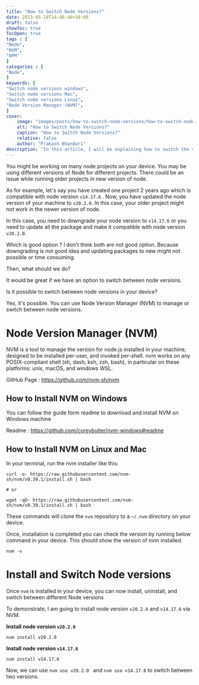 ```yaml
---
title: "How to Switch Node Versions?"
date: 2023-05-18T14:48:48+10:00
draft: false
showToc: true
TocOpen: true
tags : [
"Node",
"NVM",
"NPM"
]
categories : [
"Node",
]
keywords: [
"Switch node versions windows",
"Switch node versions Mac",
"Switch node versions Linux",
"Node Version Manager (NVM)",
]
cover:
    image: "images/posts/how-to-switch-node-versions/how-to-switch-node-versions.png"
    alt: "How to Switch Node Versions?"
    caption: "How to Switch Node Versions?"
    relative: false
    author: "Prakash Bhandari"
description: "In this article, I will be explaining how to switch the version of Node installed in your machine. I will explain how Node Version Manager (NVM) is used to manage or switch between node versions."
---
```


You might be working on many node projects on your device. You may be using different versions of Node for different projects.
There could be an issue while running older projects in new version of node. 

As for example, let's say you have created one project 2 years ago which is compatible with node version `v14.17.6` .
Now, you have updated the node version of your machine  to `v20.2.0`.  In this case, your older project might not work
in the newer version of node.

In this case, you need to downgrade your node version to `v14.17.6` or you need to update all the package and make it compatible with
node version `v20.2.0`.

Which is good option ? I don't think both are not good option. Because downgrading is not good idea and updating packages to new might not possible or time consuming.

Then, what should we do?

It would be great if we have an option to switch between node versions. 

Is it possible to switch between node versions in your device? 

Yes, it's possible. You can use Node Version Manager (NVM) to manage or switch between node versions.

# Node Version Manager (NVM) 

NVM is a tool to manage the version for node.js installed in your machine, designed to be installed per-user, and invoked per-shell. nvm works on any POSIX-compliant shell (sh, dash, ksh, zsh, bash), in particular on these platforms: unix, macOS, 
and windows WSL.

GitHub Page : https://github.com/nvm-sh/nvm

## How to Install NVM on Windows 
You can follow the guide form readme to download and install NVM on Windows machine 

Readme : https://github.com/coreybutler/nvm-windows#readme

## How to Install NVM on Linux and Mac
In your terminal, run the nvm installer like this:

```
curl -o- https://raw.githubusercontent.com/nvm-sh/nvm/v0.39.1/install.sh | bash

# or

wget -qO- https://raw.githubusercontent.com/nvm-sh/nvm/v0.39.1/install.sh | bash
```

These commands will clone the `nvm` repository to a `~/.nvm` directory on your device.

Once, installation is completed you can check the version by running below command in your device. This should show the version of nvm installed.

`nvm -v`

# Install and Switch Node versions

Once  `nvm` is installed in your device, you can now install, uninstall, and switch between
different Node versions 

To demonstrate, I am going to install node version `v20.2.0` and `v14.17.6` via NVM.

**Install node version `v20.2.0`**

`nvm install v20.2.0` 

**Install node version `v14.17.6`**

`nvm install v14.17.6`

Now, we can use `nvm use v20.2.0 ` and `nvm use v14.17.6` to switch between two versions.




